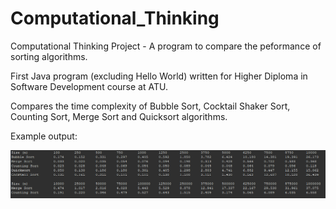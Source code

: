 # Computational_Thinking
 Computational Thinking Project - A program to compare the peformance of sorting algorithms.
 
 First Java program (excluding Hello World) written for Higher Diploma in Software Development course at ATU. 
 
 Compares the time complexity of Bubble Sort, Cocktail Shaker Sort, Counting Sort, Merge Sort and Quicksort algorithms.

Example output:

![Sorting_Comparison_Example](screencaps/Example_output.png)
